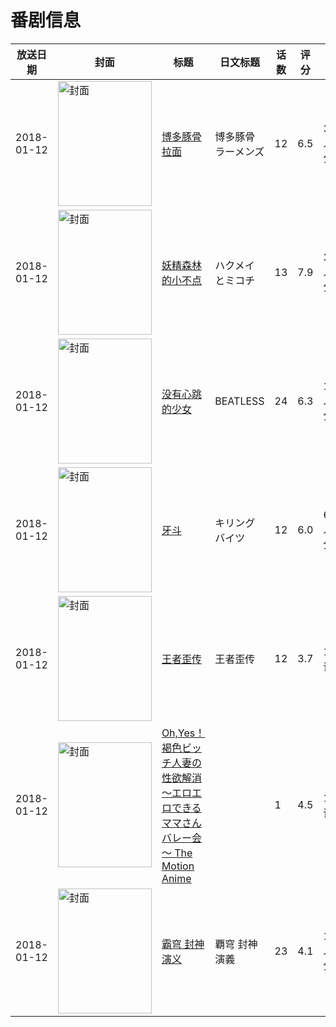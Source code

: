 # 番剧信息

|放送日期|封面|标题|日文标题|话数|评分|评分人数|
|---|---|---|---|---|---|---|
|2018-01-12|<img src="https://lain.bgm.tv/pic/cover/c/bd/cd/219568_Z44lz.jpg" alt="封面" style="width:150px;height:200px;object-fit:cover;">|[博多豚骨拉面](https://bangumi.tv/subject/219568)|博多豚骨ラーメンズ|12|6.5|3144人评分|
|2018-01-12|<img src="https://lain.bgm.tv/pic/cover/c/7f/25/221726_3J2ko.jpg" alt="封面" style="width:150px;height:200px;object-fit:cover;">|[妖精森林的小不点](https://bangumi.tv/subject/221726)|ハクメイとミコチ|13|7.9|3060人评分|
|2018-01-12|<img src="https://lain.bgm.tv/pic/cover/c/82/59/227102_rs1uW.jpg" alt="封面" style="width:150px;height:200px;object-fit:cover;">|[没有心跳的少女](https://bangumi.tv/subject/227102)|BEATLESS|24|6.3|1444人评分|
|2018-01-12|<img src="https://lain.bgm.tv/pic/cover/c/a5/1a/210230_S71UE.jpg" alt="封面" style="width:150px;height:200px;object-fit:cover;">|[牙斗](https://bangumi.tv/subject/210230)|キリングバイツ|12|6.0|613人评分|
|2018-01-12|<img src="https://lain.bgm.tv/pic/cover/c/fa/53/235204_S3WBw.jpg" alt="封面" style="width:150px;height:200px;object-fit:cover;">|[王者歪传](https://bangumi.tv/subject/235204)|王者歪传|12|3.7|10人评分|
|2018-01-12|<img src="https://bangumi.tv/img/no_icon_subject.png" alt="封面" style="width:150px;height:200px;object-fit:cover;">|[Oh,Yes！ 褐色ビッチ人妻の性欲解消～エロエロできるママさんバレー会～ The Motion Anime](https://bangumi.tv/subject/281469)||1|4.5|17人评分|
|2018-01-12|<img src="https://lain.bgm.tv/pic/cover/c/b8/0d/221126_YZZjz.jpg" alt="封面" style="width:150px;height:200px;object-fit:cover;">|[霸穹 封神演义](https://bangumi.tv/subject/221126)|覇穹 封神演義|23|4.1|158人评分|
